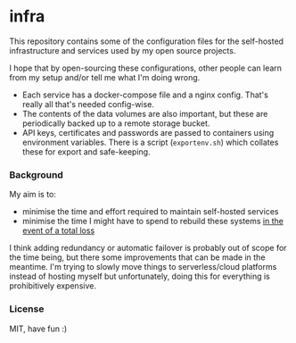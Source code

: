 # infra

This repository contains some of the configuration files for the self-hosted infrastructure and services used by my open source projects.

I hope that by open-sourcing these configurations, other people can learn from my setup and/or tell me what I'm doing wrong. 

* Each service has a docker-compose file and a nginx config. That's really all that's needed config-wise.
* The contents of the data volumes are also important, but these are periodically backed up to a remote storage bucket.
* API keys, certificates and passwords are passed to containers using environment variables. There is a script (`exportenv.sh`) which collates these for export and safe-keeping.

### Background

My aim is to:

* minimise the time and effort required to maintain self-hosted services
* minimise the time I might have to spend to rebuild these systems [in the event of a total loss](https://www.reuters.com/article/us-france-ovh-fire-idUSKBN2B20NU)

I think adding redundancy or automatic failover is probably out of scope for the time being, but there some improvements that can be made in the meantime. I'm trying to slowly move things to serverless/cloud platforms instead of hosting myself but unfortunately, doing this for everything is prohibitively expensive.

### License

MIT, have fun :)

